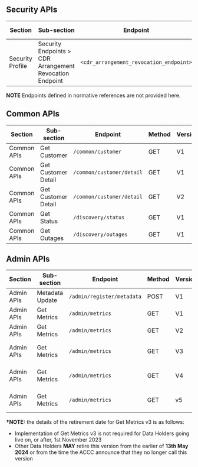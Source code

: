 ## Security APIs

| Section         | Sub-section                                  | Endpoint                                                   | Method | Version | Binding Date        | Retirement Date | Date Introduced    | Date Deprecated    |
|-----------------|----------------------------------------------|------------------------------------------------------------|--------|---------|---------------------|-----------------|--------------------|--------------------|
| Security Profile | Security Endpoints > CDR Arrangement Revocation Endpoint | ``<cdr_arrangement_revocation_endpoint>``      | <span class="method post">POST</span>  | 1.5.0   | 2020-11-01          | N/A             | 2020-04-17, V1.2.0 | N/A                |

**NOTE** Endpoints defined in normative references are not provided here.

## Common APIs

| Section         | Sub-section                                  | Endpoint                                                   | Method | Version | Binding Date        | Retirement Date | Date Introduced    | Date Deprecated    |
|-----------------|----------------------------------------------|------------------------------------------------------------|--------|---------|---------------------|-----------------|--------------------|--------------------|
| Common APIs     | Get Customer                                 | ``/common/customer``                                           | <span class="method get">GET</span>    | V1      | 2020-07-01          | N/A             | 2019-09-30, V1.0.0 | N/A                |
| Common APIs     | Get Customer Detail                          | ``/common/customer/detail``                                    | <span class="method get">GET</span>    | V1      | 2020-11-01          | 2023-02-28      | 2019-09-30, V1.0.0 | 2021-12-23, V1.15.0|
| Common APIs     | Get Customer Detail                          | ``/common/customer/detail``                                    | <span class="method get">GET</span>    | V2      | 2022-11-31          | N/A             | 2021-12-23, V1.15.0| N/A                |
| Common APIs     | Get Status                                   | ``/discovery/status``                                          | <span class="method get">GET</span>    | V1      | 2020-07-01          | N/A             | 2019-09-30, V1.0.0 | N/A                |
| Common APIs     | Get Outages                                  | ``/discovery/outages``                                         | <span class="method get">GET</span>    | V1      | 2020-07-01          | N/A             | 2019-09-30, V1.0.0 | N/A                |

## Admin APIs

| Section         | Sub-section                                  | Endpoint                                                   | Method | Version | Binding Date        | Retirement Date | Date Introduced    | Date Deprecated    |
|-----------------|----------------------------------------------|------------------------------------------------------------|--------|---------|---------------------|-----------------|--------------------|--------------------|
| Admin APIs      | Metadata Update                              | ``/admin/register/metadata``                                   | <span class="method post">POST</span>  | V1      | 2020-07-01          | N/A             | 2019-09-30, V1.0.0  | N/A                |
| Admin APIs      | Get Metrics                                  | ``/admin/metrics``                                             | <span class="method get">GET</span>    | V1      | 2020-07-01          | 2021-10-31      | 2019-09-30, V1.0.0  | 2021-04-29, V1.9.0 |
| Admin APIs      | Get Metrics                                  | ``/admin/metrics``                                             | <span class="method get">GET</span>    | V2      | 2021-07-31          | 2022-12-05      | 2020-09-16, V1.5.0  | 2021-10-06, V1.12.0                |
| Admin APIs      | Get Metrics                                  | ``/admin/metrics``                                             | <span class="method get">GET</span>    | V3      | 2022-10-01          | 2024-05-13 **&dagger;** | 2021-10-06, V1.12.0 | 2023-07-08, V1.25.0 |
| Admin APIs      | Get Metrics                                  | ``/admin/metrics``                                             | <span class="method get">GET</span>    | V4      | 2023-11-01          | When v5 Implemented | 2023-07-08, V1.25.0 | 2023-07-08, V1.25.0 |
| Admin APIs      | Get Metrics                                  | ``/admin/metrics``                                             | <span class="method get">GET</span>    | v5      | 2024-05-13          | N/A | 2023-07-08, V1.25.0 | N/A                |

**&dagger;NOTE:** the details of the retirement date for Get Metrics v3 is as follows:

* Implementation of Get Metrics v3 is not required for Data Holders going live on, or after, 1st November 2023
* Other Data Holders **MAY** retire this version from the earlier of **13th May 2024** or from the time the ACCC announce that they no longer call this version

